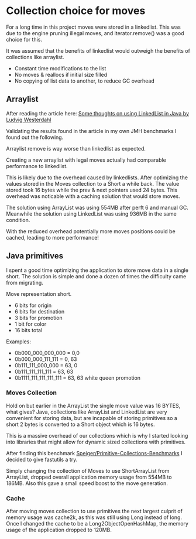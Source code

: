 # Collection choice for moves

For a long time in this project moves were stored in a linkedlist.
This was due to the engine pruning illegal moves, and iterator.remove() was a good choice for this.

It was assumed that the benefits of linkedlist would outweigh the benefits of collections like arraylist.
- Constant time modifications to the list
- No moves & reallocs if initial size filled
- No copying of list data to another, to reduce GC overhead

## Arraylist

After reading the article here: [Some thoughts on using LinkedList in Java by Ludvig Westerdahl](https://medium.com/javarevisited/consider-linkedlist-in-java-2fed1b945b48)

Validating the results found in the article in my own JMH benchmarks I found out the following.

Arraylist remove is way worse than linkedlist as expected.

Creating a new arraylist with legal moves actually had comparable performance to linkedlist.

This is likely due to the overhead caused by linkedlists. After optimizing the values stored in the Moves collection to a Short a while back.
The value stored took 16 bytes while the prev & next pointers used 24 bytes. 
This overhead was noticable with a caching solution that would store moves.

The solution using ArrayList was using 554MB after perft 6 and manual GC.
Meanwhile the solution using LinkedList was using 936MB in the same condition.

With the reduced overhead potentially more moves positions could be cached, leading to more performance!

## Java primitives

I spent a good time optimizing the application to store move data in a single short.
The solution is simple and done a dozen of times the difficulty came from migrating.

Move representation short. 
- 6 bits for origin
- 6 bits for destination 
- 3 bits for promotion
- 1 bit for color
- 16 bits total

Examples:
- 0b000_000_000_000 = 0,0
- 0b000_000_111_111 = 0, 63 
- 0b111_111_000_000 = 63, 0 
- 0b111_111_111_111 = 63, 63
- 0b1111_111_111_111_111 = 63, 63 white queen promotion

### Moves Collection

Hold on but earlier in the ArrayList the single move value was 16 BYTES, what gives?
Java, collections like ArrayList and LinkedList are very convenient for storing data, 
but are incapable of storing primitives so a short 2 bytes is converted to a Short object which is 16 bytes.

This is a massive overhead of our collections which is why I started looking into libraries that might allow for dynamic sized collections with primitives.

After finding this benchmark [Speiger/Primitive-Collections-Benchmarks](https://github.com/Speiger/Primitive-Collections-Benchmarks/blob/master/BENCHMARKS.md)
I decided to give fastutils a try.

Simply changing the collection of Moves to use ShortArrayList from ArrayList<Short>,
dropped overall application memory usage from 554MB to 186MB. Also this gave a small speed boost to the move generation.

### Cache

After moving moves collection to use primitives the next largest culprit of memory usage was cache2k, as this was still using Long instead of long.
Once I changed the cache to be a Long2ObjectOpenHashMap<Moves>, the memory usage of the application dropped to 120MB.

